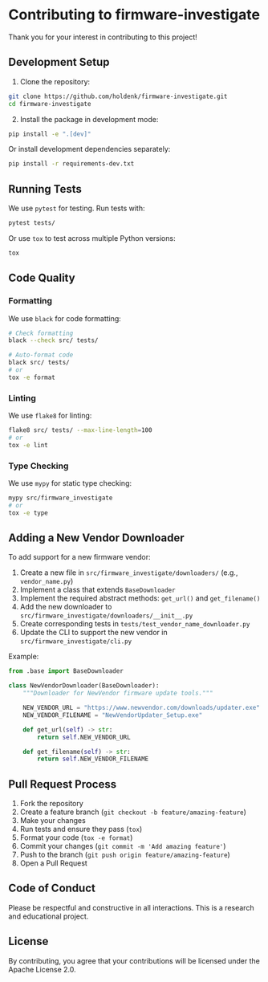 # Contributing to firmware-investigate

Thank you for your interest in contributing to this project!

## Development Setup

1. Clone the repository:
```bash
git clone https://github.com/holdenk/firmware-investigate.git
cd firmware-investigate
```

2. Install the package in development mode:
```bash
pip install -e ".[dev]"
```

Or install development dependencies separately:
```bash
pip install -r requirements-dev.txt
```

## Running Tests

We use `pytest` for testing. Run tests with:

```bash
pytest tests/
```

Or use `tox` to test across multiple Python versions:

```bash
tox
```

## Code Quality

### Formatting

We use `black` for code formatting:

```bash
# Check formatting
black --check src/ tests/

# Auto-format code
black src/ tests/
# or
tox -e format
```

### Linting

We use `flake8` for linting:

```bash
flake8 src/ tests/ --max-line-length=100
# or
tox -e lint
```

### Type Checking

We use `mypy` for static type checking:

```bash
mypy src/firmware_investigate
# or
tox -e type
```

## Adding a New Vendor Downloader

To add support for a new firmware vendor:

1. Create a new file in `src/firmware_investigate/downloaders/` (e.g., `vendor_name.py`)
2. Implement a class that extends `BaseDownloader`
3. Implement the required abstract methods: `get_url()` and `get_filename()`
4. Add the new downloader to `src/firmware_investigate/downloaders/__init__.py`
5. Create corresponding tests in `tests/test_vendor_name_downloader.py`
6. Update the CLI to support the new vendor in `src/firmware_investigate/cli.py`

Example:

```python
from .base import BaseDownloader

class NewVendorDownloader(BaseDownloader):
    """Downloader for NewVendor firmware update tools."""

    NEW_VENDOR_URL = "https://www.newvendor.com/downloads/updater.exe"
    NEW_VENDOR_FILENAME = "NewVendorUpdater_Setup.exe"

    def get_url(self) -> str:
        return self.NEW_VENDOR_URL

    def get_filename(self) -> str:
        return self.NEW_VENDOR_FILENAME
```

## Pull Request Process

1. Fork the repository
2. Create a feature branch (`git checkout -b feature/amazing-feature`)
3. Make your changes
4. Run tests and ensure they pass (`tox`)
5. Format your code (`tox -e format`)
6. Commit your changes (`git commit -m 'Add amazing feature'`)
7. Push to the branch (`git push origin feature/amazing-feature`)
8. Open a Pull Request

## Code of Conduct

Please be respectful and constructive in all interactions. This is a research and educational project.

## License

By contributing, you agree that your contributions will be licensed under the Apache License 2.0.
